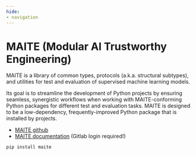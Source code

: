 ```yaml
---
hide:
- navigation
---
```


# MAITE (Modular AI Trustworthy Engineering)

MAITE is a library of common types, protocols (a.k.a. structural subtypes), and utilities for test and evaluation of supervised machine learning models. 

Its goal is to streamline the development of Python projects by ensuring seamless, synergistic workflows when working with MAITE-conforming Python packages for different test and evaluation tasks. MAITE is designed to be a low-dependency, frequently-improved Python package that is installed by projects. 

- [MAITE github](https://github.com/mit-ll-ai-technology/maite)
- [MAITE documentation](https://jatic.pages.jatic.net/cdao/maite/index.html) (Gitlab login required!)

```
pip install maite
```
